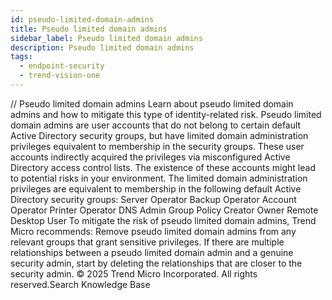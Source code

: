 ```yaml
---
id: pseudo-limited-domain-admins
title: Pseudo limited domain admins
sidebar_label: Pseudo limited domain admins
description: Pseudo limited domain admins
tags:
  - endpoint-security
  - trend-vision-one
---
```


/*<![CDATA[*/ $('#title').html($('meta[name=map-description]').attr('content')); /*]]>*/ Pseudo limited domain admins Learn about pseudo limited domain admins and how to mitigate this type of identity-related risk. Pseudo limited domain admins are user accounts that do not belong to certain default Active Directory security groups, but have limited domain administration privileges equivalent to membership in the security groups. These user accounts indirectly acquired the privileges via misconfigured Active Directory access control lists. The existence of these accounts might lead to potential risks in your environment. The limited domain administration privileges are equivalent to membership in the following default Active Directory security groups: Server Operator Backup Operator Account Operator Printer Operator DNS Admin Group Policy Creator Owner Remote Desktop User To mitigate the risk of pseudo limited domain admins, Trend Micro recommends: Remove pseudo limited domain admins from any relevant groups that grant sensitive privileges. If there are multiple relationships between a pseudo limited domain admin and a genuine security admin, start by deleting the relationships that are closer to the security admin. © 2025 Trend Micro Incorporated. All rights reserved.Search Knowledge Base